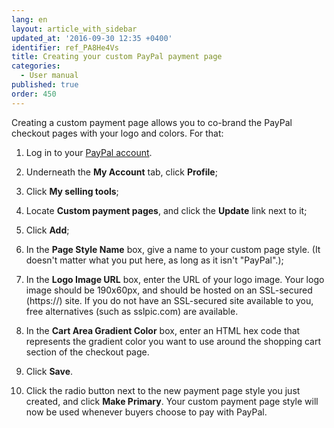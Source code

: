 ```yaml
---
lang: en
layout: article_with_sidebar
updated_at: '2016-09-30 12:35 +0400'
identifier: ref_PA8He4Vs
title: Creating your custom PayPal payment page
categories:
  - User manual
published: true
order: 450
---
```



Creating a custom payment page allows you to co-brand the PayPal checkout pages with your logo and colors. For that:

1.  Log in to your [PayPal account](https://www.paypal.com/).

2.  Underneath the **My Account** tab, click **Profile**;

3.  Click **My selling tools**;

4.  Locate **Custom payment pages**, and click the **Update** link next to it;

5.  Click **Add**;

6.  In the **Page Style Name** box, give a name to your custom page style. (It doesn't matter what you put here, as long as it isn't "PayPal".);

7.  In the **Logo Image URL** box, enter the URL of your logo image. Your logo image should be 190x60px, and should be hosted on an SSL-secured (https://) site. If you do not have an SSL-secured site available to you, free alternatives (such as sslpic.com) are available.

8.  In the **Cart Area Gradient Color** box, enter an HTML hex code that represents the gradient color you want to use around the shopping cart section of the checkout page.

9.  Click **Save**.

10.  Click the radio button next to the new payment page style you just created, and click **Make Primary**. Your custom payment page style will now be used whenever buyers choose to pay with PayPal.
